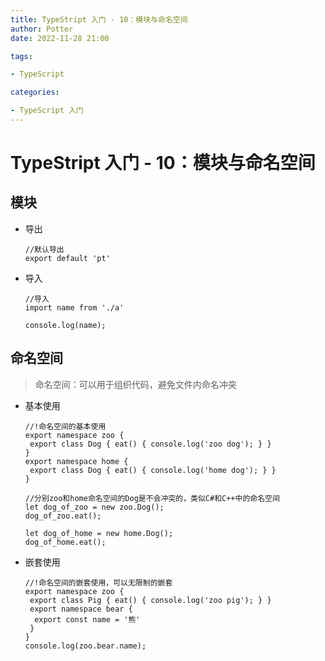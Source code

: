 ```yaml
---
title: TypeStript 入门 - 10：模块与命名空间
author: Potter
date: 2022-11-28 21:00

tags:

- TypeScript

categories:

- TypeScript 入门
---
```


# TypeStript 入门 - 10：模块与命名空间


## 模块

- 导出

    ```tsx
    //默认导出
    export default 'pt'
    ```

- 导入

    ```tsx
    //导入
    import name from './a'
    
    console.log(name);
    ```

## 命名空间

> 命名空间：可以用于组织代码，避免文件内命名冲突
>
- 基本使用

    ```tsx
    //!命名空间的基本使用
    export namespace zoo {
     export class Dog { eat() { console.log('zoo dog'); } }
    }
    export namespace home {
     export class Dog { eat() { console.log('home dog'); } }
    }
    
    //分别zoo和home命名空间的Dog是不会冲突的，类似C#和C++中的命名空间
    let dog_of_zoo = new zoo.Dog();
    dog_of_zoo.eat();
    
    let dog_of_home = new home.Dog();
    dog_of_home.eat();
    ```

- 嵌套使用

    ```tsx
    //!命名空间的嵌套使用，可以无限制的嵌套
    export namespace zoo {
     export class Pig { eat() { console.log('zoo pig'); } }
     export namespace bear {
      export const name = '熊'
     }
    }
    console.log(zoo.bear.name);
    ```

